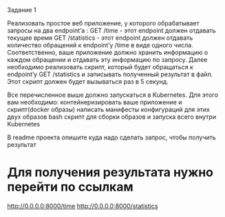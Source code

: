 Задание 1

Реализовать простое веб приложение, у которого обрабатывает запросы на два endpoint’а : 
GET /time - этот endpoint должен отдавать текущее время
GET /statistics - этот endpoint должен отдавать количество обращений к endpoint’у /time в виде одного числа. Соответственно, ваше приложение должно хранить информацию о каждом обращении и отдавать эту информацию по запросу. 
Далее необходимо реализовать скрипт, который будет обращаться к endpoint’у GET /statistics и записывать полученный результат в файл. Этот скрипт должен будет вызываться раз в 5 секунд.

Все перечисленное выше должно запускаться в Kubernetes. Для этого вам необходимо: 
контейнеризировать ваше приложение и скрипт(docker образы)
написать манифесты конфигураций для этих двух образов
bash скрипт для сборки образов и запуска всего внутри Kubernetes

В readme проекта опишите куда надо сделать запрос, чтобы получить результат

# Для получения результата нужно перейти по ссылкам
http://0.0.0.0:8000/time
http://0.0.0.0:8000/statistics
